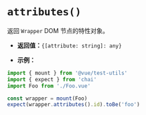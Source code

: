 # `attributes()`

返回 `Wrapper` DOM 节点的特性对象。

- **返回值：**`{[attribute: string]: any}`

- **示例：**

```js
import { mount } from '@vue/test-utils'
import { expect } from 'chai'
import Foo from './Foo.vue'

const wrapper = mount(Foo)
expect(wrapper.attributes().id).toBe('foo')
